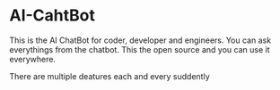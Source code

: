  # AI-CahtBot 

This is the AI ChatBot for coder, developer and engineers. You can ask everythings from the chatbot. This the open source and you can use it everywhere. 
   
There are multiple 
deatures
each and every 
suddently
